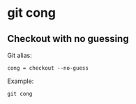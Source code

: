 # git cong

## Checkout with no guessing

Git alias:

```git
cong = checkout --no-guess
```

Example:

```shell
git cong
```
